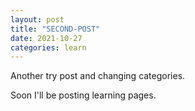 ```yaml
---
layout: post
title: "SECOND-POST"
date: 2021-10-27
categories: learn
---
```


Another try post and changing categories.

Soon I'll be posting learning pages.
